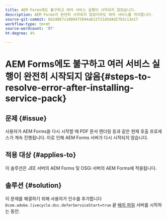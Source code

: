 ```yaml
---
title: AEM Forms에도 불구하고 여러 서비스 실행이 시작되지 않았습니다.
description: AEM Forms이 완전히 시작되지 않았더라도 여러 서비스를 처리합니다.
source-git-commit: 6b24067c1808475044a612f21d5d4d2793c13e17
workflow-type: tm+mt
source-wordcount: '97'
ht-degree: 4%

---
```


# AEM Forms에도 불구하고 여러 서비스 실행이 완전히 시작되지 않음{#steps-to-resolve-error-after-installing-service-pack}


## 문제 {#issue}

사용자가 AEM Forms을 다시 시작할 때 PDF 문서 렌더링 등과 같은 현재 호출 프로세스가 계속 진행됩니다. 이로 인해 AEM Forms 서버가 다시 시작되지 않습니다.

## 적용 대상 {#applies-to}

이 솔루션은 JEE 서버의 AEM Forms 및 OSGi 서버의 AEM Forms에 적용됩니다.

## 솔루션 {#solution}

이 문제를 해결하기 위해 사용자가 인수를 추가합니다 `Dcom.adobe.livecycle.dsc.deferServiceStart=true` 끝 [배치 파일](https://experienceleague.adobe.com/docs/experience-manager-65/deploying/deploying/command-line-start-and-stop.html#windows-platform-start-bat-script-example) 서버를 시작하는 동안.





